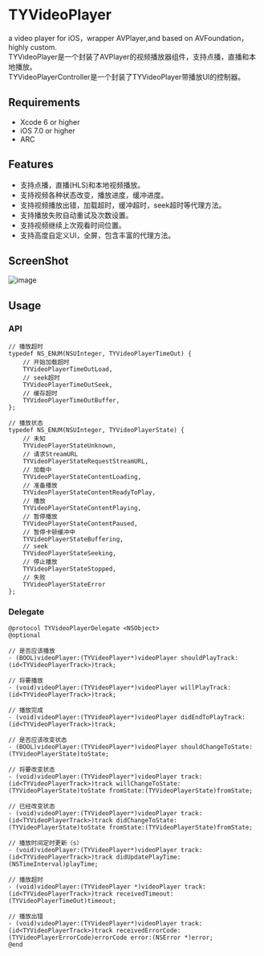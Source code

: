 # TYVideoPlayer
a video player for iOS，wrapper AVPlayer,and based on AVFoundation，highly custom.
<br>TYVideoPlayer是一个封装了AVPlayer的视频播放器组件，支持点播，直播和本地播放。
<br>TYVideoPlayerController是一个封装了TYVideoPlayer带播放UI的控制器。

## Requirements
* Xcode 6 or higher
* iOS 7.0 or higher
* ARC

## Features
* 支持点播，直播(HLS)和本地视频播放。
* 支持视频各种状态改变，播放进度，缓冲进度。
* 支持视频播放出错，加载超时，缓冲超时，seek超时等代理方法。
* 支持播放失败自动重试及次数设置。
* 支持视频继续上次观看时间位置。
* 支持高度自定义UI，全屏，包含丰富的代理方法。

## ScreenShot
![image](https://github.com/12207480/TYVideoPlayer/blob/master/ScreenShot/TYVideoPlayer.gif)

## Usage

### API
```objc
// 播放超时
typedef NS_ENUM(NSUInteger, TYVideoPlayerTimeOut) {
    // 开始加载超时
    TYVideoPlayerTimeOutLoad,
    // seek超时
    TYVideoPlayerTimeOutSeek,
    // 缓存超时
    TYVideoPlayerTimeOutBuffer,
};

// 播放状态
typedef NS_ENUM(NSUInteger, TYVideoPlayerState) {
    // 未知
    TYVideoPlayerStateUnknown,
    // 请求StreamURL
    TYVideoPlayerStateRequestStreamURL,
    // 加载中
    TYVideoPlayerStateContentLoading,
    // 准备播放
    TYVideoPlayerStateContentReadyToPlay,
    // 播放
    TYVideoPlayerStateContentPlaying,
    // 暂停播放
    TYVideoPlayerStateContentPaused,
    // 暂停卡顿缓冲中
    TYVideoPlayerStateBuffering,
    // seek
    TYVideoPlayerStateSeeking,
    // 停止播放
    TYVideoPlayerStateStopped,
    // 失败
    TYVideoPlayerStateError
};
```

### Delegate
```objc
@protocol TYVideoPlayerDelegate <NSObject>
@optional

// 是否应该播放
- (BOOL)videoPlayer:(TYVideoPlayer*)videoPlayer shouldPlayTrack:(id<TYVideoPlayerTrack>)track;

// 将要播放
- (void)videoPlayer:(TYVideoPlayer*)videoPlayer willPlayTrack:(id<TYVideoPlayerTrack>)track;

// 播放完成
- (void)videoPlayer:(TYVideoPlayer*)videoPlayer didEndToPlayTrack:(id<TYVideoPlayerTrack>)track;

// 是否应该改变状态
- (BOOL)videoPlayer:(TYVideoPlayer*)videoPlayer shouldChangeToState:(TYVideoPlayerState)toState;

// 将要改变状态
- (void)videoPlayer:(TYVideoPlayer*)videoPlayer track:(id<TYVideoPlayerTrack>)track willChangeToState:(TYVideoPlayerState)toState fromState:(TYVideoPlayerState)fromState;

// 已经改变状态
- (void)videoPlayer:(TYVideoPlayer*)videoPlayer track:(id<TYVideoPlayerTrack>)track didChangeToState:(TYVideoPlayerState)toState fromState:(TYVideoPlayerState)fromState;

// 播放时间定时更新（s）
- (void)videoPlayer:(TYVideoPlayer*)videoPlayer track:(id<TYVideoPlayerTrack>)track didUpdatePlayTime:(NSTimeInterval)playTime;

// 播放超时
- (void)videoPlayer:(TYVideoPlayer *)videoPlayer track:(id<TYVideoPlayerTrack>)track receivedTimeout:(TYVideoPlayerTimeOut)timeout;

// 播放出错
- (void)videoPlayer:(TYVideoPlayer*)videoPlayer track:(id<TYVideoPlayerTrack>)track receivedErrorCode:(TYVideoPlayerErrorCode)errorCode error:(NSError *)error;
@end

```
